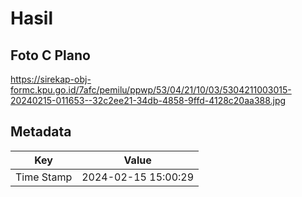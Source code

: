 # Hasil

## Foto C Plano

https://sirekap-obj-formc.kpu.go.id/7afc/pemilu/ppwp/53/04/21/10/03/5304211003015-20240215-011653--32c2ee21-34db-4858-9ffd-4128c20aa388.jpg


## Metadata

| Key        | Value               |
| ---------- | ------------------- |
| Time Stamp | 2024-02-15 15:00:29 |



